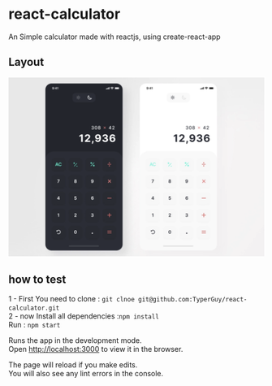 # react-calculator

An Simple calculator made with reactjs, using create-react-app

## Layout

<img src="https://github.com/TyperGuy/react-calculator/blob/main/src/assets/calculator.png"/>


## how to test
1 - First You need to clone : `git clnoe git@github.com:TyperGuy/react-calculator.git ` </br>
2 - now Install all dependencies :`npm install` </br>
Run : `npm start`

Runs the app in the development mode.\
Open [http://localhost:3000](http://localhost:3000) to view it in the browser.

The page will reload if you make edits.\
You will also see any lint errors in the console.

